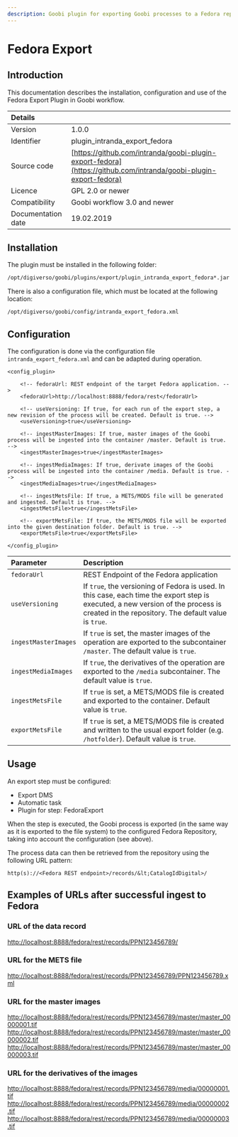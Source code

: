 ```yaml
---
description: Goobi plugin for exporting Goobi processes to a Fedora repository
---
```


# Fedora Export

## Introduction

This documentation describes the installation, configuration and use of the Fedora Export Plugin in Goobi workflow.

| Details |  |
| :--- | :--- |
| Version | 1.0.0 |
| Identifier | plugin\_intranda\_export\_fedora |
| Source code | [https://github.com/intranda/goobi-plugin-export-fedora](https://github.com/intranda/goobi-plugin-export-fedora) |
| Licence | GPL 2.0 or newer |
| Compatibility | Goobi workflow 3.0 and newer |
| Documentation date | 19.02.2019 |

## Installation

The plugin must be installed in the following folder:

```bash
/opt/digiverso/goobi/plugins/export/plugin_intranda_export_fedora*.jar
```

There is also a configuration file, which must be located at the following location:

```bash
/opt/digiverso/goobi/config/intranda_export_fedora.xml
```

## Configuration

The configuration is done via the configuration file `intranda_export_fedora.xml` and can be adapted during operation.

```markup
<config_plugin>

    <!-- fedoraUrl: REST endpoint of the target Fedora application. -->
	<fedoraUrl>http://localhost:8888/fedora/rest</fedoraUrl>

	<!-- useVersioning: If true, for each run of the export step, a new revision of the process will be created. Default is true. -->
	<useVersioning>true</useVersioning>

	<!-- ingestMasterImages: If true, master images of the Goobi process will be ingested into the container /master. Default is true. -->
	<ingestMasterImages>true</ingestMasterImages>

	<!-- ingestMediaImages: If true, derivate images of the Goobi process will be ingested into the container /media. Default is true. -->
	<ingestMediaImages>true</ingestMediaImages>

	<!-- ingestMetsFile: If true, a METS/MODS file will be generated and ingested. Default is true. -->
	<ingestMetsFile>true</ingestMetsFile>

	<!-- exportMetsFile: If true, the METS/MODS file will be exported into the given destination folder. Default is true. -->
	<exportMetsFile>true</exportMetsFile>

</config_plugin>
```

| Parameter | Description |
| :--- | :--- |
| `fedoraUrl` | REST Endpoint of the Fedora application |
| `useVersioning` | If `true`, the versioning of Fedora is used. In this case, each time the export step is executed, a new version of the process is created in the repository. The default value is `true`. |
| `ingestMasterImages` | If `true` is set, the master images of the operation are exported to the subcontainer `/master`. The default value is `true`. |
| `ingestMediaImages` | If `true`, the derivatives of the operation are exported to the `/media` subcontainer. The default value is `true`. |
| `ingestMetsFile` | If `true` is set, a METS/MODS file is created and exported to the container. Default value is `true`. |
| `exportMetsFile` | If `true` is set, a METS/MODS file is created and written to the usual export folder \(e.g. `/hotfolder`\). Default value is `true`. |

## Usage

An export step must be configured:

* Export DMS
* Automatic task
* Plugin for step: FedoraExport

When the step is executed, the Goobi process is exported \(in the same way as it is exported to the file system\) to the configured Fedora Repository, taking into account the configuration \(see above\).

The process data can then be retrieved from the repository using the following URL pattern:

```text
http(s)://<Fedora REST endpoint>/records/&lt;CatalogIdDigital>/
```

## Examples of URLs after successful ingest to Fedora

### URL of the data record

[http://localhost:8888/fedora/rest/records/PPN123456789/](http://localhost:8888/fedora/rest/records/PPN123456789/)

### URL for the METS file

[http://localhost:8888/fedora/rest/records/PPN123456789/PPN123456789.xml](http://localhost:8888/fedora/rest/records/PPN123456789/PPN123456789.xml)

### URL for the master images

[http://localhost:8888/fedora/rest/records/PPN123456789/master/master\_00000001.tif](http://localhost:8888/fedora/rest/records/PPN123456789/master/master_00000001.tif) [http://localhost:8888/fedora/rest/records/PPN123456789/master/master\_00000002.tif](http://localhost:8888/fedora/rest/records/PPN123456789/master/master_00000002.tif) [http://localhost:8888/fedora/rest/records/PPN123456789/master/master\_00000003.tif](http://localhost:8888/fedora/rest/records/PPN123456789/master/master_00000003.tif)

### URL for the derivatives of the images

[http://localhost:8888/fedora/rest/records/PPN123456789/media/00000001.tif](http://localhost:8888/fedora/rest/records/PPN123456789/media/00000001.tif) [http://localhost:8888/fedora/rest/records/PPN123456789/media/00000002.tif](http://localhost:8888/fedora/rest/records/PPN123456789/media/00000002.tif) [http://localhost:8888/fedora/rest/records/PPN123456789/media/00000003.tif](http://localhost:8888/fedora/rest/records/PPN123456789/media/00000003.tif)
